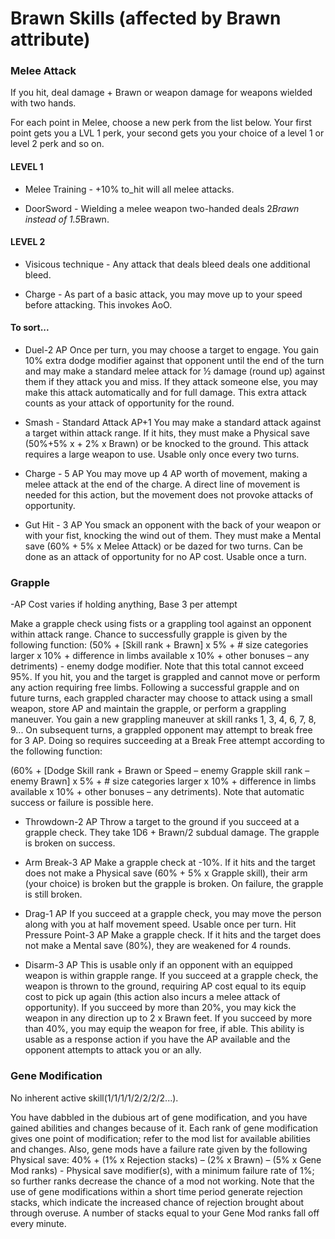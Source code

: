 # Brawn Skills (affected by Brawn attribute)

### Melee Attack

If you hit, deal  damage + Brawn or weapon damage for weapons wielded with two hands.

For each point in Melee, choose a new perk from the list below. Your first point gets you a LVL 1 perk, your second gets you your choice of a level 1 or level 2 perk and so on.

#### LEVEL 1

* Melee Training - +10% to_hit will all melee attacks.

* DoorSword - Wielding a melee weapon two-handed deals 2*Brawn instead of  1.5*Brawn.

#### LEVEL 2

* Visicous technique - Any attack that deals bleed deals one additional bleed.

* Charge - As part of a basic attack, you may move up to your speed before attacking. This invokes AoO.

#### To sort...

* Duel-2 AP Once per turn, you may choose a target to engage. You gain 10% extra dodge modifier against that opponent until the end of the turn and may make a standard melee attack for ½ damage (round up) against them if they attack you and miss. If they attack someone else, you may make this attack automatically and for full damage. This extra attack counts as your attack of opportunity for the round.



* Smash - Standard Attack AP+1 You may make a standard attack against a target within attack range. If it hits, they must make a Physical save (50%+5% x  + 2% x Brawn) or be knocked to the ground. This attack requires a large weapon to use. Usable only once every two turns.

* Charge - 5 AP You may move up 4 AP worth of movement, making a melee attack at the end of the charge. A direct line of movement is needed for this action, but the movement does not provoke attacks of opportunity.

* Gut Hit - 3 AP You smack an opponent with the back of your weapon or with your fist, knocking the wind out of them. They must make a Mental save (60% + 5% x Melee Attack) or be dazed for two turns. Can be done as an attack of opportunity for no AP cost. Usable once a turn.

### Grapple
-AP Cost varies if holding anything, Base 3 per attempt

Make a grapple check using fists or a grappling tool against an opponent within attack range. Chance to successfully grapple is given by the following function: 		   (50% + [Skill rank + Brawn] x 5% + # size categories larger x 10% + difference in limbs available x 10% + other bonuses – any detriments) - enemy dodge modifier.
Note that this total cannot exceed 95%. If you hit, you and the target is grappled and cannot move or perform any action requiring free limbs. Following a successful grapple and on future turns, each grappled character may choose to attack using a small weapon, store AP and maintain the grapple, or perform a grappling maneuver. You gain a new grappling maneuver at skill ranks 1, 3, 4, 6, 7, 8, 9...
On subsequent turns, a grappled opponent may attempt to break free for 3 AP. Doing so requires succeeding at a Break Free attempt according to the following function:

(60% + [Dodge Skill rank + Brawn or Speed – enemy Grapple skill rank – enemy Brawn] x 5% + # size categories larger x 10% + difference in limbs available x 10% + other bonuses – any detriments). Note that automatic success or failure is possible here.

* Throwdown-2 AP Throw a target to the ground if you succeed at a grapple check. They take 1D6 + Brawn/2 subdual damage. The grapple is broken on success.
* Arm Break-3 AP Make a grapple check at -10%. If it hits and the target does not make a Physical save (60% + 5% x Grapple skill), their arm (your choice) is broken but the grapple is broken. On failure, the grapple is still broken.

* Drag-1 AP If you succeed at a grapple check, you may move the person along with you at half movement speed. Usable once per turn.
Hit Pressure Point-3 AP Make a grapple check. If it hits and the target does not make a Mental save (80%), they are weakened for 4 rounds.

* Disarm-3 AP This is usable only if an opponent with an equipped weapon is within grapple range. If you succeed at a grapple check, the weapon is thrown to the ground, requiring AP cost equal to its equip cost to pick up again (this action also incurs a melee attack of opportunity). If you succeed by more than 20%, you may kick the weapon in any direction up to 2 x Brawn feet. If you succeed by more than 40%, you may equip the weapon for free, if able. This ability is usable as a response action if you have the AP available and the opponent attempts to attack you or an ally.

### Gene Modification
No inherent active skill(1/1/1/1/2/2/2/2...).

You have dabbled in the dubious art of gene modification, and you have gained abilities and changes because of it. Each rank of gene modification gives one point of modification; refer to the mod list for available abilities and changes. Also, gene mods have a failure rate given by the following Physical save: 
40% + (1% x Rejection stacks) – (2% x Brawn) – (5% x Gene Mod ranks) - Physical save modifier(s), with a minimum failure rate of 1%;
so further ranks decrease the chance of a mod not working. Note that the use of gene modifications within a short time period generate rejection stacks, which indicate the increased chance of rejection brought about through overuse. A number of stacks equal to your Gene Mod ranks fall off every minute.
